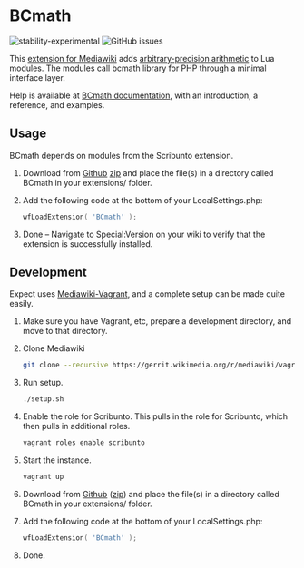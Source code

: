 # BCmath

![stability-experimental](https://img.shields.io/badge/stability-experimental-orange.svg?style=for-the-badge)
![GitHub issues](https://img.shields.io/github/issues-raw/jeblad/Expect?style=for-the-badge)

This [extension for Mediawiki](https://www.mediawiki.org/wiki/Extension:Expect) adds [arbitrary-precision arithmetic](https://en.wikipedia.org/wiki/Arbitrary-precision_arithmetic) to Lua modules. The modules call bcmath library for PHP through a minimal interface layer.

Help is available at [BCmath documentation](https://jeblad.github.io/BCmath/), with an introduction, a reference, and examples.

## Usage

BCmath depends on modules from the Scribunto extension.

1. Download from [Github](https://github.com/jeblad/BCmath) [zip](https://github.com/jeblad/BCmath/archive/master.zip) and place the file(s) in a directory called BCmath in your extensions/ folder.
2. Add the following code at the bottom of your LocalSettings.php:

	```lua
	wfLoadExtension( 'BCmath' );
	```

3. Done – Navigate to Special:Version on your wiki to verify that the extension is successfully installed.

## Development

Expect uses [Mediawiki-Vagrant](https://www.mediawiki.org/wiki/MediaWiki-Vagrant), and a complete setup can be made quite easily.

1. Make sure you have Vagrant, etc, prepare a development directory, and move to that directory.
2. Clone Mediawiki

	```bash
	git clone --recursive https://gerrit.wikimedia.org/r/mediawiki/vagrant .
	```

3. Run setup.

	```bash
	./setup.sh
	```

4. Enable the role for Scribunto. This pulls in the role for Scribunto, which then pulls in additional roles.

	```bash
	vagrant roles enable scribunto
	```

5. Start the instance.

	```bash
	vagrant up
	```

6. Download from [Github](https://github.com/jeblad/BCmath) ([zip](https://github.com/jeblad/BCmath/archive/master.zip)) and place the file(s) in a directory called BCmath in your extensions/ folder.

7. Add the following code at the bottom of your LocalSettings.php:

	```lua
	wfLoadExtension( 'BCmath' );
	```

7. Done.
